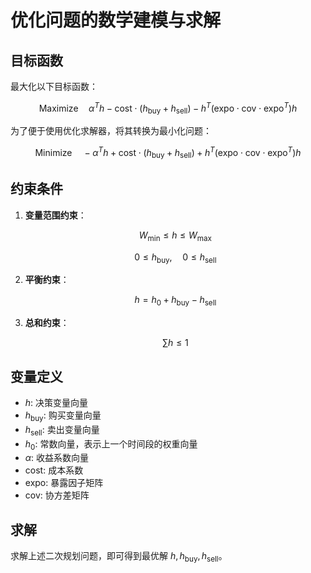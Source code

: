 # 优化问题的数学建模与求解

## 目标函数

最大化以下目标函数：

$$
\text{Maximize} \quad \alpha^T h - \text{cost} \cdot (h_{\text{buy}} + h_{\text{sell}}) - h^T (\text{expo} \cdot \text{cov} \cdot \text{expo}^T) h
$$

为了便于使用优化求解器，将其转换为最小化问题：

$$
\text{Minimize} \quad -\alpha^T h + \text{cost} \cdot (h_{\text{buy}} + h_{\text{sell}}) + h^T (\text{expo} \cdot \text{cov} \cdot \text{expo}^T) h
$$

## 约束条件

1. **变量范围约束**：

   $$
   W_{\text{min}} \leq h \leq W_{\text{max}}
   $$

   $$
   0 \leq h_{\text{buy}}, \quad 0 \leq h_{\text{sell}}
   $$

2. **平衡约束**：

   $$
   h = h_0 + h_{\text{buy}} - h_{\text{sell}}
   $$

3. **总和约束**：

   $$
   \sum h \leq 1
   $$

## 变量定义

- $h$: 决策变量向量
- $h_{\text{buy}}$: 购买变量向量
- $h_{\text{sell}}$: 卖出变量向量
- $h_0$: 常数向量，表示上一个时间段的权重向量
- $\alpha$: 收益系数向量
- $\text{cost}$: 成本系数
- $\text{expo}$: 暴露因子矩阵
- $\text{cov}$: 协方差矩阵

## 求解

求解上述二次规划问题，即可得到最优解 $h, h_{\text{buy}}, h_{\text{sell}}$。
